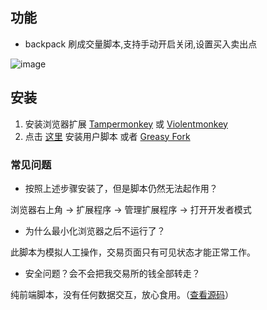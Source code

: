 
## 功能

- backpack 刷成交量脚本,支持手动开启关闭,设置买入卖出点
  
![image](https://greasyfork.org/rails/active_storage/blobs/redirect/eyJfcmFpbHMiOnsiZGF0YSI6MTM0OTM1LCJwdXIiOiJibG9iX2lkIn19--ae365c64dc580d97e6062bd4788803e6022c27d4/%E5%BE%AE%E4%BF%A1%E5%9B%BE%E7%89%87_20240401005342.png?locale=zh-CN)


## 安装

1. 安装浏览器扩展 [Tampermonkey](https://www.tampermonkey.net/) 或 [Violentmonkey](https://violentmonkey.github.io/)
2. 点击 [这里](https://github.com/zhowiny/backpack-tool/releases/latest/download/backpack-tool.user.js) 安装用户脚本 或者 [Greasy Fork](https://greasyfork.org/zh-CN/scripts/491346-backpack-tool)


### 常见问题
- 按照上述步骤安装了，但是脚本仍然无法起作用？

浏览器右上角 -> 扩展程序 -> 管理扩展程序 -> 打开开发者模式

- 为什么最小化浏览器之后不运行了？

此脚本为模拟人工操作，交易页面只有可见状态才能正常工作。

- 安全问题？会不会把我交易所的钱全部转走？

纯前端脚本，没有任何数据交互，放心食用。（[查看源码](https://github.com/zhowiny/backpack-tool)）
